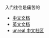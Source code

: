 入门往往是痛苦的

- [中文文档](https://docs.unrealengine.com/latest/CHN/index.html)
- [英文文档](https://docs.unrealengine.com/latest/INT/index.html)
- [unreal 中文社区](http://unrealchina.com/portal.php)
